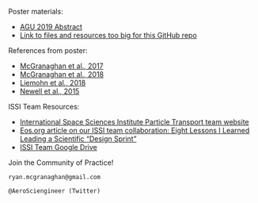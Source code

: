 



Poster materials:
- [AGU 2019 Abstract](https://tinyurl.com/McGranaghan-AGUposter2) 
- [Link to files and resources too big for this GitHub repo](https://drive.google.com/open?id=1S1abjdyXNI1yj8Mb7-6bdXE9hAQ95rQu)

References from poster:

- [McGranaghan et al., 2017](http://onlinelibrary.wiley.com/doi/10.1002/2017JA024835/full)
- [McGranaghan et al., 2018](https://agupubs.onlinelibrary.wiley.com/doi/epdf/10.1029/2018SW002018)
- [Liemohn et al., 2018](https://agupubs.onlinelibrary.wiley.com/doi/abs/10.1029/2018SW002067)
- [Newell et al., 2015](https://agupubs.onlinelibrary.wiley.com/doi/abs/10.1002/9781118978719.ch18)

ISSI Team Resources:
- [International Space Sciences Institute Particle Transport team website](http://www.issibern.ch/teams/multigeopartransfer/)
- [Eos.org article on our ISSI team collaboration: Eight Lessons I Learned Leading a Scientific “Design Sprint”](tinyurl.com/DesignSprint-SpaceSciences)
- [ISSI Team Google Drive](https://drive.google.com/drive/u/1/folders/1Ozk7pYRcEQNEh5X5RkaeFxCM7b6Mhxkm)


Join the Community of Practice!

    ryan.mcgranaghan@gmail.com
    
    @AeroSciengineer (Twitter)
    
    

